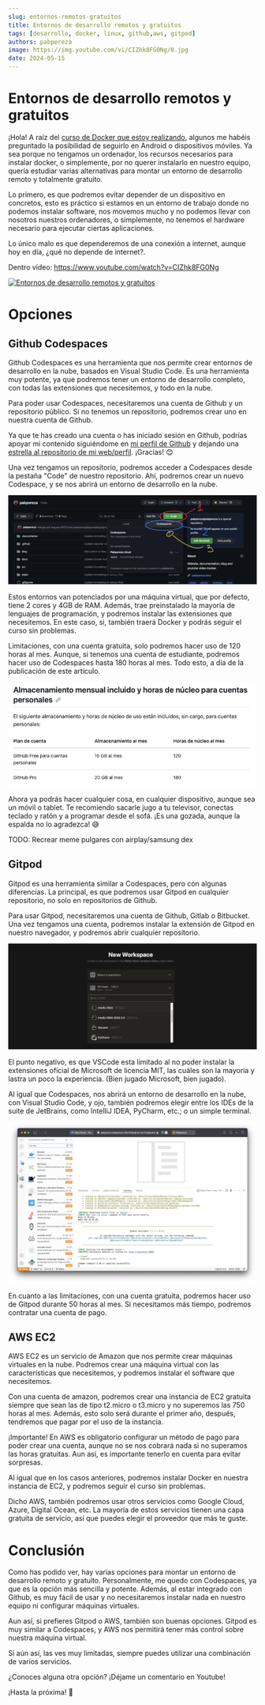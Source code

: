 ```yaml
---
slug: entornos-remotos-gratuitos
title: Entornos de desarrollo remotos y gratuitos
tags: [desarrollo, docker, linux, github,aws, gitpod]
authors: pabpereza
image: https://img.youtube.com/vi/CIZhk8FG0Ng/0.jpg
date: 2024-05-15
---
```


# Entornos de desarrollo remotos y gratuitos 
¡Hola! A raíz del [curso de Docker que estoy realizando](https://pabpereza.dev/docs/Cursos/docker), algunos me habéis preguntado la posibilidad de seguirlo en Android o dispositivos móviles. Ya sea porque no tengamos un ordenador, los recursos necesarios para instalar docker, o simplemente, por no querer instalarlo en nuestro equipo, quería estudiar varias alternativas para montar un entorno de desarrollo remoto y totalmente gratuito.

<!-- truncate -->

Lo primero,  es que podremos evitar depender de un dispositivo en concretos, esto es práctico si estamos en un entorno de trabajo donde no podemos instalar software, nos movemos mucho y no podemos llevar con nosotros nuestros ordenadores, o simplemente, no tenemos el hardware necesario para ejecutar ciertas aplicaciones.

Lo único malo es que dependeremos de una conexión a internet, aunque hoy en día, ¿qué no depende de internet?.

Dentro vídeo:
https://www.youtube.com/watch?v=CIZhk8FG0Ng

[![Entornos de desarrollo remotos y gratuitos](https://img.youtube.com/vi/CIZhk8FG0Ng/0.jpg)](https://www.youtube.com/watch?v=CIZhk8FG0Ng)

# Opciones

## Github Codespaces
Github Codespaces es una herramienta que nos permite crear entornos de desarrollo en la nube, basados en Visual Studio Code. Es una herramienta muy potente, ya que podremos tener un entorno de desarrollo completo, con todas las extensiones que necesitemos, y todo en la nube.

Para poder usar Codespaces, necesitaremos una cuenta de Github y un repositorio público. Si no tenemos un repositorio, podremos crear uno en nuestra cuenta de Github.

Ya que te has creado una cuenta o has iniciado sesión en Github, podrías apoyar mi contenido siguiéndome en [mi perfil de Github](https://github.com/pabpereza)  y dejando una [estrella al repositorio de mi web/perfil](https://github.com/pabpereza/pabpereza). ¡Gracias! 😊

Una vez tengamos un repositorio, podremos acceder a Codespaces desde la pestaña "Code" de nuestro repositorio. Ahí, podremos crear un nuevo Codespace, y se nos abrirá un entorno de desarrollo en la nube.

![Crear codespace](acceso_codespaces.png)

Estos entornos van potenciados por una máquina virtual, que por defecto, tiene 2 cores y 4GB de RAM. Además, trae preinstalado la mayoría de lenguajes de programación, y podremos instalar las extensiones que necesitemos. En este caso, si, también traerá Docker y podrás seguir el curso sin problemas.

Limitaciones, con una cuenta gratuita, solo podremos hacer uso de 120 horas al mes. Aunque, si tenemos una cuenta de estudiante, podremos hacer uso de Codespaces hasta 180 horas al mes. Todo esto, a día de la publicación de este artículo.

![Límite codespaces](limite_codespaces.png)

Ahora ya podrás hacer cualquier cosa, en cualquier dispositivo, aunque sea un móvil o tablet. Te recomiendo sacarle jugo a tu televisor, conectas teclado y ratón y a programar desde el sofá. ¡Es una gozada, aunque la espalda no lo agradezca! 😅

TODO: Recrear meme pulgares con airplay/samsung dex


## Gitpod
Gitpod es una herramienta similar a Codespaces, pero con algunas diferencias. La principal, es que podremos usar Gitpod en cualquier repositorio, no solo en repositorios de Github.

Para usar Gitpod, necesitaremos una cuenta de Github, Gitlab o Bitbucket. Una vez tengamos una cuenta, podremos instalar la extensión de Gitpod en nuestro navegador, y podremos abrir cualquier repositorio.

![gitpod](gitpod_workspaces.png)

El punto negativo, es que VSCode esta limitado al no poder instalar la extensiones oficial de Microsoft de licencia MIT, las cuáles son la mayoría y lastra un poco la experiencia. (Bien jugado Microsoft, bien jugado).

Al igual que Codespaces, nos abrirá un entorno de desarrollo en la nube, con Visual Studio Code, y ojo, también podremos elegir entre los IDEs de la suite de JetBrains, como IntelliJ IDEA, PyCharm, etc.; o un simple terminal.

![gitpod_vscode](vscode_gitpod.png)

En cuanto a las limitaciones, con una cuenta gratuita, podremos hacer uso de Gitpod durante 50 horas al mes. Si necesitamos más tiempo, podremos contratar una cuenta de pago.


## AWS EC2
AWS EC2 es un servicio de Amazon que nos permite crear máquinas virtuales en la nube. Podremos crear una máquina virtual con las características que necesitemos, y podremos instalar el software que necesitemos.

Con una cuenta de amazon, podremos crear una instancia de EC2 gratuita siempre que sean las de tipo t2.micro o t3.micro y no superemos las 750 horas al mes. Además, esto solo será durante el primer año, después, tendremos que pagar por el uso de la instancia.

¡Importante! En AWS es obligatorio  configurar un método de pago para poder crear una cuenta, aunque no se nos cobrará nada si no superamos las horas gratuitas. Aun así, es importante tenerlo en cuenta para evitar sorpresas.

Al igual que en los casos anteriores, podremos instalar Docker en nuestra instancia de EC2, y podremos seguir el curso sin problemas.

Dicho AWS, también podremos usar otros servicios como Google Cloud, Azure, Digital Ocean, etc. La mayoría de estos servicios tienen una capa gratuita de servicio, así que puedes elegir el proveedor que más te guste.


# Conclusión
Como has podido ver, hay varias opciones para montar un entorno de desarrollo remoto y gratuito. Personalmente, me quedo con Codespaces, ya que es la opción más sencilla y potente. Además, al estar integrado con Github, es muy fácil de usar y no necesitaremos instalar nada en nuestro equipo ni configurar máquinas virtuales.

Aun así, si prefieres Gitpod o AWS, también son buenas opciones. Gitpod es muy similar a Codespaces, y AWS nos permitirá tener más control sobre nuestra máquina virtual.

Si aún así, las ves muy limitadas, siempre puedes utilizar una combinación de varios servicios.

¿Conoces alguna otra opción? ¡Déjame un comentario en Youtube!

¡Hasta la próxima! 👋








